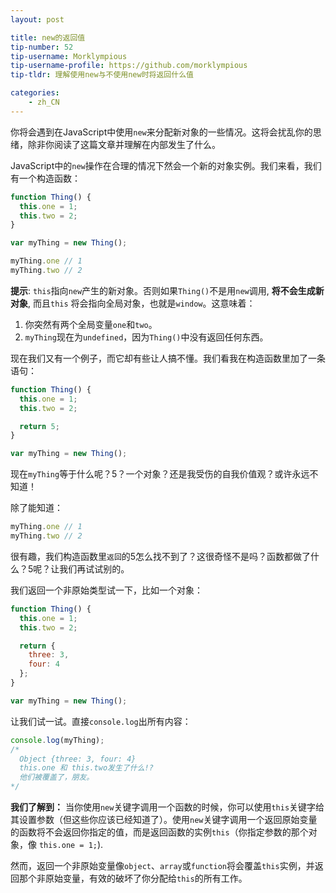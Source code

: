 ```yaml
---
layout: post

title: new的返回值
tip-number: 52
tip-username: Morklympious
tip-username-profile: https://github.com/morklympious
tip-tldr: 理解使用new与不使用new时将返回什么值

categories:
    - zh_CN
---
```


你将会遇到在JavaScript中使用`new`来分配新对象的一些情况。这将会扰乱你的思绪，除非你阅读了这篇文章并理解在内部发生了什么。

JavaScript中的`new`操作在合理的情况下然会一个新的对象实例。我们来看，我们有一个构造函数：

````js
function Thing() {
  this.one = 1;
  this.two = 2;
}

var myThing = new Thing();

myThing.one // 1
myThing.two // 2
````

__提示__: `this`指向`new`产生的新对象。否则如果`Thing()`不是用`new`调用, __将不会生成新对象__, 而且`this` 将会指向全局对象，也就是`window`。这意味着：

1. 你突然有两个全局变量`one`和`two`。
2. `myThing`现在为`undefined`，因为`Thing()`中没有返回任何东西。

现在我们又有一个例子，而它却有些让人搞不懂。我们看我在构造函数里加了一条语句：

````js
function Thing() {
  this.one = 1;
  this.two = 2;

  return 5;
}

var myThing = new Thing();
````

现在`myThing`等于什么呢？5？一个对象？还是我受伤的自我价值观？或许永远不知道！

除了能知道：

````js
myThing.one // 1
myThing.two // 2
````

很有趣，我们构造函数里`返回`的5怎么找不到了？这很奇怪不是吗？函数都做了什么？5呢？让我们再试试别的。

我们返回一个非原始类型试一下，比如一个对象：

````js
function Thing() {
  this.one = 1;
  this.two = 2;

  return {
    three: 3,
    four: 4
  };
}

var myThing = new Thing();
````

让我们试一试。直接`console.log`出所有内容：

````js
console.log(myThing);
/*
  Object {three: 3, four: 4}
  this.one 和 this.two发生了什么!?
  他们被覆盖了，朋友。
*/
````

__我们了解到：__ 当你使用`new`关键字调用一个函数的时候，你可以使用`this`关键字给其设置参数（但这些你应该已经知道了）。使用`new`关键字调用一个返回原始变量的函数将不会返回你指定的值，而是返回函数的实例`this`（你指定参数的那个对象，像 `this.one = 1;`).

然而，返回一个非原始变量像`object`、`array`或`function`将会覆盖`this`实例，并返回那个非原始变量，有效的破坏了你分配给`this`的所有工作。
